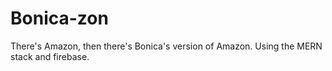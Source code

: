 # Bonica-zon
 There's Amazon, then there's Bonica's version of Amazon.
 Using the MERN stack and firebase.
